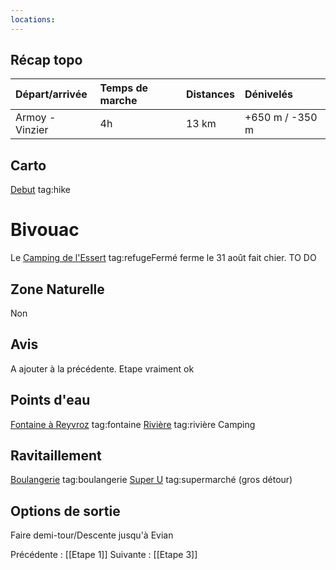 ```yaml
---
locations: 
---
```

## Récap topo

| Départ/arrivée  | Temps de marche | Distances | Dénivelés       |
| :-------------- | :-------------- | :-------- | :-------------- |
| Armoy - Vinzier | 4h              | 13 km     | +650 m / -350 m |
## Carto
[Debut](geo:46.3479165,6.5195025) tag:hike
# Bivouac
Le [Camping de l'Essert](geo:46.346693,6.608976) tag:refugeFermé ferme le 31 août fait chier. TO DO
## Zone Naturelle
Non
## Avis
A ajouter à la précédente. Etape vraiment ok
## Points d'eau
[Fontaine à Reyvroz](geo:46.328037,6.564864) tag:fontaine
[Rivière](geo:46.324723,6.58641) tag:rivière
Camping
## Ravitaillement
[Boulangerie](geo:46.34814359774065,6.519770299315706) tag:boulangerie
[Super U](geo:46.351989600850565,6.616889855582651) tag:supermarché (gros détour)
## Options de sortie
Faire demi-tour/Descente jusqu'à Evian

Précédente : [[Etape 1]]
Suivante : [[Etape 3]]